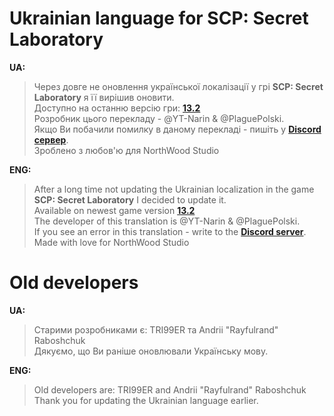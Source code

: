 # Ukrainian language for SCP: Secret Laboratory

**UA:**
> Через довге не оновлення української локалізації у грі **SCP: Secret Laboratory** я її вирішив оновити.  
> Доступно на останню версію гри: **[13.2](https://github.com/YT-Narin/Ukraine-language-for-SCP-SL/releases/tag/v3.8.0)**                                                                   
> Розробник цього перекладу - @YT-Narin & @PlaguePolski.                                                            
> Якщо Ви побачили помилку в даному перекладі - пишіть у **[Discord сервер](https://discord.gg/xBYJmpHptk)**.                    
> Зроблено з любов'ю для NorthWood Studio                                                          

**ENG:**
> After a long time not updating the Ukrainian localization in the game **SCP: Secret Laboratory** I decided to update it.                                               
> Available on newest game version **[13.2](https://github.com/YT-Narin/Ukraine-language-for-SCP-SL/releases/tag/v3.8.0)**         
> The developer of this translation is @YT-Narin & @PlaguePolski.                                                 
> If you see an error in this translation - write to the **[Discord server](https://discord.gg/xBYJmpHptk)**.               
> Made with love for NorthWood Studio                                                          


# Old developers
**UA:**
> Старими розробниками є: TRI99ER та Andrii "Rayfulrand" Raboshchuk                                    
> Дякуємо, що Ви раніше оновлювали Українську мову.                                                         

**ENG:**
> Old developers are: TRI99ER and Andrii "Rayfulrand" Raboshchuk                                             
> Thank you for updating the Ukrainian language earlier.                                                              
